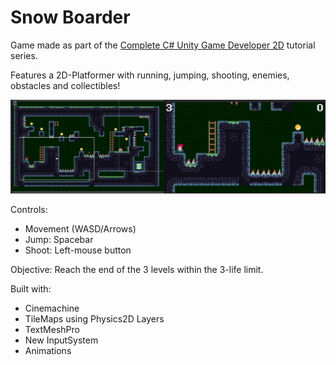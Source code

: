 # Snow Boarder

Game made as part of the [Complete C# Unity Game Developer 2D](https://www.udemy.com/course/unitycourse/?couponCode=24T4MT90924B) tutorial series.

Features a 2D-Platformer with running, jumping, shooting, enemies, obstacles and collectibles!

![2DPlatformer.png](2DPlatformer.png)

Controls:
- Movement (WASD/Arrows)
- Jump: Spacebar
- Shoot: Left-mouse button

Objective: Reach the end of the 3 levels within the 3-life limit.

Built with:
- Cinemachine
- TileMaps using Physics2D Layers
- TextMeshPro
- New InputSystem
- Animations
